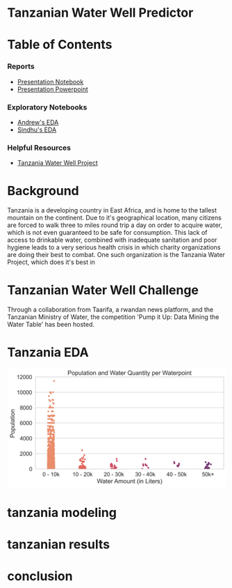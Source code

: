 # Tanzanian Water Well Predictor


# Table of Contents

### Reports
- [Presentation Notebook](https://github.com/awyeh64/Tanzanian_Water_Well_Predictor/blob/main/notebooks/report/report.ipynb)
- [Presentation Powerpoint]( https://github.com/awyeh64/Tanzanian_Water_Well_Predictor/blob/main/reports/Tanzanian_Water_Well_Data_Presentation.pdf )

### Exploratory Notebooks
- [Andrew's EDA]( https://github.com/awyeh64/Tanzanian_Water_Well_Predictor/blob/main/notebooks/exploratory/ayeh_eda.ipynb )
- [Sindhu's EDA]( https://github.com/awyeh64/Tanzanian_Water_Well_Predictor/blob/main/notebooks/exploratory/Sindhu_EDA.ipynb )

### Helpful Resources
- [Tanzania Water Well Project ]( https://www.tanzaniawaterproject.org/ )

# Background

Tanzania is a developing country in East Africa, and is home to the tallest mountain on the continent.  Due to it's geographical location, many citizens are forced to walk three to miles round trip a day on order to acquire water, which is not even guaranteed to be safe for consumption.  This lack of access to drinkable water, combined with inadequate sanitation and poor hygiene leads to a very serious health crisis in which charity organizations are doing their best to combat.  One such organization is the Tanzania Water Project, which does it's best in 

# Tanzanian Water Well Challenge

Through a collaboration from Taarifa, a rwandan news platform, and the Tanzanian Ministry of Water, the competition 'Pump it Up: Data Mining the Water Table' has been hosted.

# Tanzania EDA

![population_and_water_amount](/reports/figures/population_and_water_amount.png)

# tanzania modeling

# tanzanian results

# conclusion
